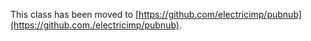 This class has been moved to [https://github.com/electricimp/pubnub](https://github.com./electricimp/pubnub).
